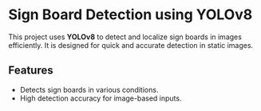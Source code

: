 # Sign Board Detection using YOLOv8

This project uses **YOLOv8** to detect and localize sign boards in images efficiently. It is designed for quick and accurate detection in static images.

## Features
- Detects sign boards in various conditions.
- High detection accuracy for image-based inputs.
